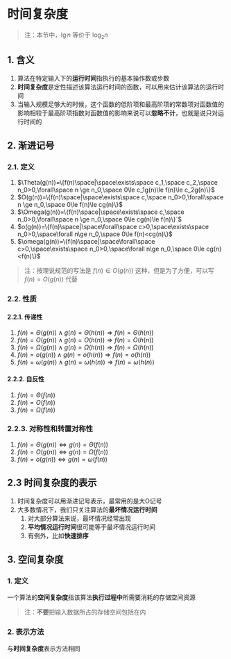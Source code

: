 # 时间复杂度

> 注：本节中，$`\lg n`$ 等价于  $`\log_2 n`$

## 1. 含义

1. 算法在特定输入下的**运行时间**指执行的基本操作数或步数
2. **时间复杂度**是定性描述该算法运行时间的函数，可以用来估计该算法的运行时间
3. 当输入规模足够大的时候，这个函数的低阶项和最高阶项的常数项对函数值的影响相较于最高阶项指数对函数值的影响来说可以**忽略不计**，也就是说只对运行时间的

## 2. 渐进记号

### 2.1. 定义

1. $`\Theta(g(n))=\{f(n)\space|\space\exists\space c_1,\space c_2,\space n_0>0,\forall\space n \ge n_0,\space 0\le c_1g(n)\le f(n)\le c_2g(n)\}`$
2. $`O(g(n))=\{f(n)\space|\space\exists\space c,\space n_0>0,\forall\space n \ge n_0,\space 0\le f(n)\le cg(n)\}`$
3. $\Omega(g(n))=\{f(n)\space|\space\exists\space c,\space n_0>0,\forall\space n \ge n_0,\space 0\le cg(n)\le f(n)\}`$
4. $`o(g(n))=\{f(n)\space|\space\forall\space c>0,\space\exists\space n_0>0,\space\forall n\ge n_0,\space 0\le f(n)<cg(n)\}`$
5. $`\omega(g(n))=\{f(n)\space|\space\forall\space c>0,\space\exists\space n_0>0,\space\forall n\ge n_0,\space 0\le cg(n)<f(n)\}`$

> 注：按理说规范的写法是 $`f(n)\in O(g(n))`$ 这种，但是为了方便，可以写 $`f(n)=O(g(n))`$ 代替

### 2.2. 性质

#### 2.2.1. 传递性

1. $f(n)=\Theta(g(n))\wedge g(n)=\Theta(h(n))\Rightarrow f(n)=\Theta(h(n))$
2. $f(n)=O(g(n))\wedge g(n)=O(h(n))\Rightarrow f(n)=O(h(n))$
3. $f(n)=\Omega(g(n))\wedge g(n)=\Omega(h(n))\Rightarrow f(n)=\Omega(h(n))$
4. $f(n)=o(g(n))\wedge g(n)=o(h(n))\Rightarrow f(n)=o(h(n))$
5. $f(n)=\omega(g(n))\wedge g(n)=\omega(h(n))\Rightarrow f(n)=\omega(h(n))$

#### 2.2.2. 自反性

1. $f(n)=\Theta(f(n))$
2. $f(n)=O(f(n))$
3. $f(n)=\Omega(f(n))$

### 2.2.3. 对称性和转置对称性

1. $f(n)=\Theta(g(n))\Leftrightarrow g(n)=\Theta(f(n))$
2. $f(n)=O(g(n))\Leftrightarrow g(n)=\Omega(f(n))$
3. $f(n)=o(g(n))\Leftrightarrow g(n)=\omega(f(n))$

## 2.3 时间复杂度的表示

1. 时间复杂度可以用渐进记号表示，最常用的是大O记号
2. 大多数情况下，我们只关注算法的**最坏情况运行时间**
   1. 对大部分算法来说，最坏情况经常出现
   2. **平均情况运行时间**很可能等于最坏情况运行时间
   3. 有例外，比如**快速排序**

## 3. 空间复杂度

### 1. 定义

一个算法的**空间复杂度**指该算法**执行过程中**所需要消耗的存储空间资源
> 注：**不要**把输入数据所占的存储空间包括在内

### 2. 表示方法

与**时间复杂度**表示方法相同
